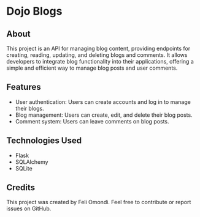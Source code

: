# Dojo Blogs

## About
This project is an API for managing blog content, providing endpoints for creating, reading, updating, and deleting blogs and comments. It allows developers to integrate blog functionality into their applications, offering a simple and efficient way to manage blog posts and user comments.

## Features
- User authentication: Users can create accounts and log in to manage their blogs.
- Blog management: Users can create, edit, and delete their blog posts.
- Comment system: Users can leave comments on blog posts.

## Technologies Used
- Flask
- SQLAlchemy
- SQLite

## Credits
This project was created by Feli Omondi. Feel free to contribute or report issues on GitHub.
